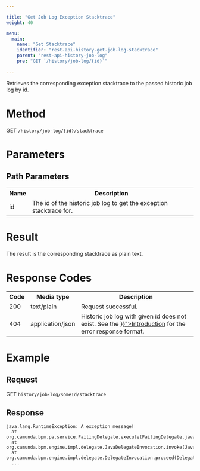 ```yaml
---

title: "Get Job Log Exception Stacktrace"
weight: 40

menu:
  main:
    name: "Get Stacktrace"
    identifier: "rest-api-history-get-job-log-stacktrace"
    parent: "rest-api-history-job-log"
    pre: "GET `/history/job-log/{id}`"

---
```



Retrieves the corresponding exception stacktrace to the passed historic job log by id.


# Method

GET `/history/job-log/{id}/stacktrace`


# Parameters

## Path Parameters

<table class="table table-striped">
  <tr>
    <th>Name</th>
    <th>Description</th>
  </tr>
  <tr>
    <td>id</td>
    <td>The id of the historic job log to get the exception stacktrace for.</td>
  </tr>
</table>

# Result

The result is the corresponding stacktrace as plain text.


# Response Codes

<table class="table table-striped">
  <tr>
    <th>Code</th>
    <th>Media type</th>
    <th>Description</th>
  </tr>
  <tr>
    <td>200</td>
    <td>text/plain</td>
    <td>Request successful.</td>
  </tr>
  <tr>
    <td>404</td>
    <td>application/json</td>
    <td>Historic job log with given id does not exist. See the <a href="{{< ref "/reference/rest/overview/_index.md#error-handling" >}}">Introduction</a> for the error response format.</td>
  </tr>
</table>


# Example

## Request

GET `history/job-log/someId/stacktrace`

## Response

    java.lang.RuntimeException: A exception message!
      at org.camunda.bpm.pa.service.FailingDelegate.execute(FailingDelegate.java:10)
      at org.camunda.bpm.engine.impl.delegate.JavaDelegateInvocation.invoke(JavaDelegateInvocation.java:34)
      at org.camunda.bpm.engine.impl.delegate.DelegateInvocation.proceed(DelegateInvocation.java:37)
      ...
